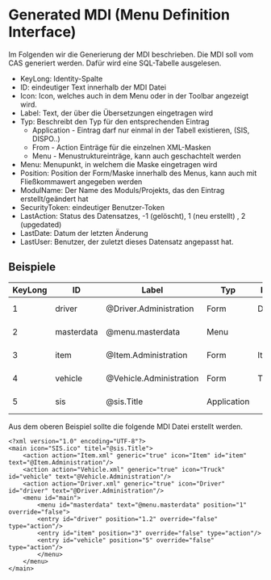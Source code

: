 # Generated MDI (Menu Definition Interface)
Im Folgenden wir die Generierung der MDI beschrieben. Die MDI soll vom CAS generiert werden. Dafür wird eine SQL-Tabelle ausgelesen.

- KeyLong: Identity-Spalte
- ID: eindeutiger Text innerhalb der MDI Datei
- Icon: Icon, welches auch in dem Menu oder in der Toolbar angezeigt wird.
- Label: Text, der über die Übersetzungen eingetragen wird
- Typ: Beschreibt den Typ für den entsprechenden Eintrag
    - Application - Eintrag darf nur einmal in der Tabell existieren, (SIS, DISPO..)
    - From - Action Einträge für die einzelnen XML-Masken
    - Menu - Menustruktureinträge, kann auch geschachtelt werden
- Menu: Menupunkt, in welchem die Maske eingetragen wird
- Position: Position der Form/Maske innerhalb des Menus, kann auch mit Fließkommawert angegeben werden
- ModulName: Der Name des Moduls/Projekts, das den Eintrag erstellt/geändert hat
- SecurityToken: eindeutiger Benutzer-Token
- LastAction: Status des Datensatzes, -1 (gelöscht), 1 (neu erstellt) , 2 (upgedated)
- LastDate: Datum der letzten Änderung
- LastUser: Benutzer, der zuletzt dieses Datensatz angepasst hat.

## Beispiele

| KeyLong | ID | Label | Typ | Icon | Menu | Position | ModulName | SecurityToken | LastAction | LastDate | LastUser |
|---------|----|----|-----|------|------|----------|---------------|---------------|------------|----------|----------|
| 1 | driver |@Driver.Administration | Form | Driver |MasterData | 1.2|aero.minova.driver | zdga6737er87gd6zed | 2 | 21.11.2022 12:23:45 |erlanger |
| 2 | masterdata |@menu.masterdata | Menu| | | 1| h8h7d349hd7e8 | 2 |aero.minova.cas| 21.11.2022 12:34:12 |erlanger |
| 3 | item |@Item.Administration | Form | Item |MasterData | 3|aero.minova.item| sdferf34534rf4r4 | 2 | 21.11.2022 12:23:45 |erlanger |
| 4 | vehicle |@Vehicle.Administration | Form | Truck |MasterData |5|aero.minova.vehicle| fsfgerg5t45g4trf3 | 2 | 21.11.2022 12:23:45 |erlanger |
| 5 | sis |@sis.Title | Application | | | | sdhgwg67438fg8r | 2 |aero.minova.sis| 21.11.2022 12:23:45 |erlanger |

Aus dem oberen Beispiel sollte die folgende MDI Datei erstellt werden.


```
<?xml version="1.0" encoding="UTF-8"?>
<main icon="SIS.ico" titel="@sis.Title">
	<action action="Item.xml" generic="true" icon="Item" id="item" text="@Item.Administration"/>
	<action action="Vehicle.xml" generic="true" icon="Truck" id="vehicle" text="@Vehicle.Administration"/>
	<action action="Driver.xml" generic="true" icon="Driver" id="driver" text="@Driver.Administration"/>
	<menu id="main">
	    <menu id="masterdata" text="@menu.masterdata" position="1" override="false">
		<entry id="driver" position="1.2" override="false" type="action"/>
		<entry id="item" position="3" override="false" type="action"/>
		<entry id="vehicle" position="5" override="false" type="action"/>
        </menu>
    </menu>
</main>

```

